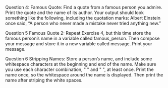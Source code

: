 Question 4: Famous Quote: Find a quote from a famous person you admire. Print the quote and the name of its author. Your output should look something like the following, including the quotation marks: Albert Einstein once said, “A person who never made a mistake never tried anything new.”

Question 5
Famous Quote 2: Repeat Exercise 4, but this time store the famous person’s name in a variable called famous_person. Then compose your message and store it in a new variable called message. Print your message.

Question 6
Stripping Names: Store a person’s name, and include some whitespace characters at the beginning and end of the name. Make sure you use each character combination, " " and " ", at least once. Print the name once, so the whitespace around the name is displayed. Then print the name after striping the white spaces.